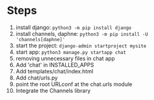 # Steps
1. install django: `python3 -m pip install django`
2. install channels, daphne: `python3 -m pip install -U 'channels[daphne]'`
3. start the project: `django-admin startproject mysite`
4. start app: `python3 manage.py startapp chat`
5. removing unnecessary files in chat app
6. Add 'chat' in INSTALLED_APPS
7. Add templates/chat/index.html
8. Add chat/urls.py
9. point the root URLconf at the chat.urls module
10. Integrate the Channels library
